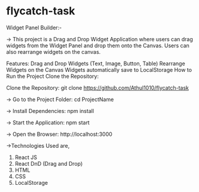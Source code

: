 # flycatch-task

Widget Panel Builder:-

-> This project is a Drag and Drop Widget Application where users can drag widgets from the Widget Panel and drop them onto the Canvas. Users can also rearrange widgets on the canvas.

Features:
Drag and Drop Widgets (Text, Image, Button, Table)
Rearrange Widgets on the Canvas
Widgets automatically save to LocalStorage
How to Run the Project
Clone the Repository:


Clone the Repository:
git clone https://github.com/Athul1010/flycatch-task


-> Go to the Project Folder: cd ProjectName

-> Install Dependencies: npm install

-> Start the Application: npm start

-> Open the Browser: http://localhost:3000


->Technologies Used are,
1) React JS
2) React DnD (Drag and Drop)
3) HTML
4) CSS
5) LocalStorage